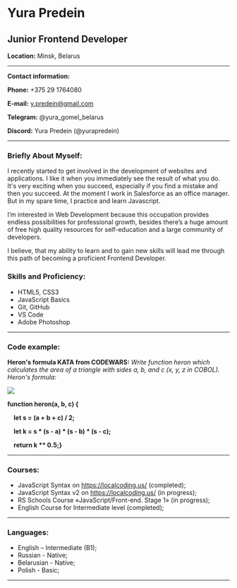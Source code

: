 # **Yura Predein**


## **Junior Frontend Developer**


**Location:** Minsk, Belarus


---


**Contact information:**


**Phone:** +375 29 1764080


**E-mail:** y.predein@gmail.com


**Telegram:** @yura_gomel_belarus


**Discord:** Yura Predein (@yurapredein)


---


### **Briefly About Myself:**


I recently started to get involved in the development of websites and applications. I like it when you immediately see the result of what you do. It's very exciting when you succeed, especially if you find a mistake and then you succeed. At the moment I work in Salesforce as an office manager. But in my spare time, I practice and learn Javascript.


I’m interested in Web Development because this occupation provides endless possibilities for professional growth,
besides there’s a huge amount of free high quality resources for self-education and a large community of developers.


I believe, that my ability to learn and to gain new skills will lead me through this path of becoming a proficient Frontend Developer.


### **Skills and Proficiency:**


- HTML5, CSS3
- JavaScript Basics
- Git, GitHub
- VS Code
- Adobe Photoshop


---


### **Code example:**


**Heron's formula KATA from CODEWARS:** *Write function heron which calculates the area of a triangle with sides a, b, and c (x, y, z in COBOL). Heron's formula:*


![](Screen.png)


**function heron(a, b, c) {**


`  `**let s = (a + b + c) / 2;**


`  `**let k = s \* (s - a) \* (s - b) \* (s - c);**


`  `**return k \*\* 0.5;}**


___


### **Courses:**


- JavaScript Syntax on <https://localcoding.us/> (completed);
- JavaScript Syntax v2 on <https://localcoding.us/> (in progress);
- RS Schools Course «JavaScript/Front-end. Stage 1» (in progress);
- English Course for Intermediate level (completed);


---


### **Languages:**


- English – Intermediate (B1);
- Russian - Native;
- Belarusian - Native;
- Polish - Basic;

 ---
